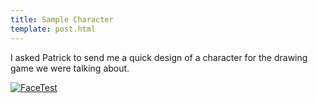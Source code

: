 ```yaml
---
title: Sample Character
template: post.html
---
```

I asked Patrick to send me a quick design of a character for the drawing game we were talking about.

[<img class="alignnone size-large wp-image-649" src="https://s3.amazonaws.com/rewferguson.com/img/Drawing-Game/FaceTest.svg" alt="FaceTest" />][1]

 [1]: https://s3.amazonaws.com/rewferguson.com/img/Drawing-Game/FaceTest.svg
